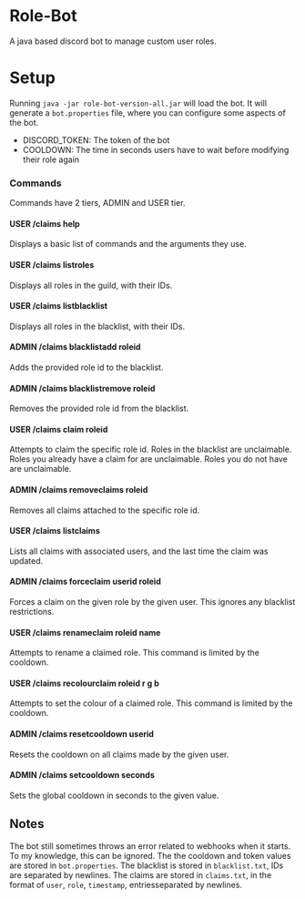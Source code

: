 # Role-Bot
A java based discord bot to manage custom user roles.

# Setup
Running `java -jar role-bot-version-all.jar` will load the bot.
It will generate a `bot.properties` file, where you can configure some aspects of the bot.
 - DISCORD_TOKEN: The token of the bot
 - COOLDOWN: The time in seconds users have to wait before modifying their role again
 
### Commands
Commands have 2 tiers, ADMIN and USER tier.

#### USER /claims help
Displays a basic list of commands and the arguments they use.

#### USER /claims listroles
Displays all roles in the guild, with their IDs.

#### USER /claims listblacklist
Displays all roles in the blacklist, with their IDs.

#### ADMIN /claims blacklistadd roleid
Adds the provided role id to the blacklist.

#### ADMIN /claims blacklistremove roleid
Removes the provided role id from the blacklist.

#### USER /claims claim roleid
Attempts to claim the specific role id.
Roles in the blacklist are unclaimable.
Roles you already have a claim for are unclaimable.
Roles you do not have are unclaimable.

#### ADMIN /claims removeclaims roleid
Removes all claims attached to the specific role id.

#### USER /claims listclaims
Lists all claims with associated users, and the last time the claim was updated.

#### ADMIN /claims forceclaim userid roleid
Forces a claim on the given role by the given user.
This ignores any blacklist restrictions.

#### USER /claims renameclaim roleid name
Attempts to rename a claimed role.
This command is limited by the cooldown.

#### USER /claims recolourclaim roleid r g b
Attempts to set the colour of a claimed role.
This command is limited by the cooldown.

#### ADMIN /claims resetcooldown userid
Resets the cooldown on all claims made by the given user.

#### ADMIN /claims setcooldown seconds
Sets the global cooldown in seconds to the given value.

## Notes
The bot still sometimes throws an error related to webhooks when it starts. To my knowledge, this can be ignored.
The the cooldown and token values are stored in `bot.properties`.
The blacklist is stored in `blacklist.txt`, IDs are separated by newlines.
The claims are stored in `claims.txt`, in the format of `user`, `role`, `timestamp`, entriesseparated by newlines.


